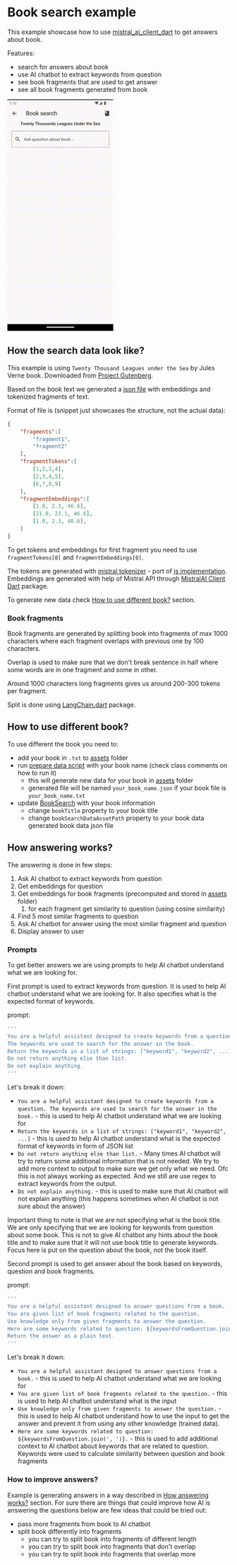 # Book search example

This example showcase how to use [mistral_ai_client_dart](https://pub.dev/packages/mistralai_client_dart) to get answers about book.

Features:

- search for answers about book
- use AI chatbot to extract keywords from question
- see book fragments that are used to get answer
- see all book fragments generated from book

[![Demo](../../docs/assets/mistralai_book_search_example.gif)](../../docs/assets/mistralai_book_search_example.gif)

## How the search data look like?

This example is using `Twenty Thousand Leagues under the Sea` by Jules Verne book. Downloaded from [Project Gutenberg](https://www.gutenberg.org/ebooks/164).

Based on the book text we generated a [json file](../../assets/20k_leages_under_the_sea_verne.json) with embeddings and tokenized fragments of text.

Format of file is (snippet just showcases the structure, not the actual data):

```json
{
    "fragments":[
        "fragment1",
        "fragment2"
    ],
    "fragmentTokens":[
        [1,2,3,4],
        [2,3,4,5],
        [6,7,8,9]
    ],
    "fragmentEmbeddings":[
        [1.0, 2.3, 46.6],
        [21.0, 23.1, 46.6],
        [1.0, 2.3, 46.6],
    ]
}
```

To get tokens and embeddings for first fragment you need to use `fragmentTokens[0]` and `fragmentEmbeddings[0]`.

The tokens are generated with [mistral tokenizer](../mistral_tokenizer/mistral_tokenizer.dart) - port of [js implementation](https://github.com/imoneoi/mistral-tokenizer).
Embeddings are generated with help of Mistral API through [MistralAI Client Dart](https://pub.dev/packages/mistralai_client_dart) package.

To generate new data check [How to use different book?](#how-to-use-different-book) section.

### Book fragments

Book fragments are generated by splitting book into fragments of max 1000 characters where each fragment overlaps with previous one by 100 characters.

Overlap is used to make sure that we don't break sentence in half where some words are in one fragment and some in other.

Around 1000 characters long fragments gives us around 200-300 tokens per fragment.

Split is done using [LangChain.dart](https://pub.dev/packages/langchain) package.

## How to use different book?

To use different the book you need to:

- add your book in `.txt` to [assets](../../assets) folder
- run [prepare data script](prepare_data.dart) with your book name (check class comments on how to run it)
  - this will generate new data for your book in [assets](../../assets) folder
  - generated file will be named `your_book_name.json` if your book file is `your_book_name.txt`
- update [BookSearch](book_search.dart) with your book information
  - change `bookTitle` property to your book title
  - change `bookSearchDataAssetPath` property to your book data generated book data json file

## How answering works?

The answering is done in few steps:

1. Ask AI chatbot to extract keywords from question
2. Get embeddings for question
3. Get embeddings for book fragments (precomputed and stored in [assets](../../assets) folder)
   1. for each fragment get similarity to question (using cosine similarity)
4. Find 5 most similar fragments to question
5. Ask AI chatbot for answer using the most similar fragment and question
6. Display answer to user

### Prompts

To get better answers we are using prompts to help AI chatbot understand what we are looking for.

First prompt is used to extract keywords from question. It is used to help AI chatbot understand what we are looking for. It also specifies what is the expected format of keywords.

prompt:

```dart
'''
You are a helpful assistant designed to create keywords from a question.
The keywords are used to search for the answer in the book.
Return the keywords in a list of strings: ["keyword1", "keyword2", ...]
Do not return anything else than list. 
Do not explain anything.
'''
```

Let's break it down:

- `You are a helpful assistant designed to create keywords from a question. The keywords are used to search for the answer in the book.` - this is used to help AI chatbot understand what we are looking for
- `Return the keywords in a list of strings: ["keyword1", "keyword2", ...]` - this is used to help AI chatbot understand what is the expected format of keywords in form of JSON list
- `Do not return anything else than list.` - Many times AI chatbot will try to return some additional information that is not needed. We try to add more context to output to make sure we get only what we need. Ofc this is not always working as expected. And we still are use regex to extract keywords from the output.
- `Do not explain anything.` - this is used to make sure that AI chatbot will not explain anything (this happens sometimes when AI chatbot is not sure about the answer)

Important thing to note is that we are not specifying what is the book title. We are only specifying that we are looking for keywords from question about some book.
This is not to give AI chatbot any hints about the book title and to make sure that it will not use book title to generate keywords.
Focus here is put on the question about the book, not the book itself.

Second prompt is used to get answer about the book based on keywords, question and book fragments.

prompt:

```dart
'''
You are a helpful assistant designed to answer questions from a book.
You are given list of book fragments related to the question.
Use knowledge only from given fragments to answer the question.
Here are some keywords related to question: ${keywordsFromQuestion.join(', ')}.
Return the answer as a plain text.
'''
```

Let's break it down:

- `You are a helpful assistant designed to answer questions from a book.` - this is used to help AI chatbot understand what we are looking for
- `You are given list of book fragments related to the question.` - this is used to help AI chatbot understand what is the input
- `Use knowledge only from given fragments to answer the question.` - this is used to help AI chatbot understand how to use the input to get the answer and prevent it from using any other knowledge (trained data).
- `Here are some keywords related to question: ${keywordsFromQuestion.join(', ')}.` - this is used to add additional context to AI chatbot about keywords that are related to question. Keywords were used to calculate similarity between question and book fragments

### How to improve answers?

Example is generating answers in a way described in [How answering works?](#how-answering-works) section.
For sure there are things that could improve how AI is answering the questions below are few ideas that could be tried out:

- pass more fragments from book to AI chatbot
- split book differently into fragments
  - you can try to split book into fragments of different length
  - you can try to split book into fragments that don't overlap
  - you can try to split book into fragments that overlap more
